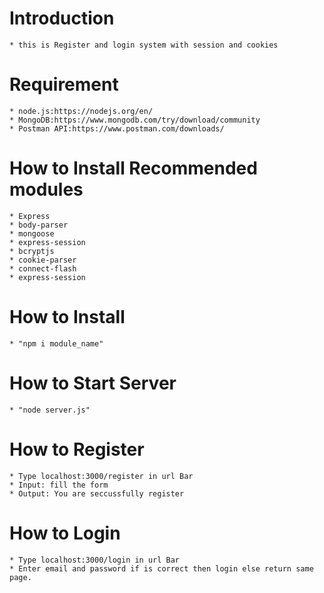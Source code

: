 # Introduction

    * this is Register and login system with session and cookies

# Requirement

    * node.js:https://nodejs.org/en/
    * MongoDB:https://www.mongodb.com/try/download/community
    * Postman API:https://www.postman.com/downloads/

# How to Install Recommended modules

    * Express
    * body-parser
    * mongoose
    * express-session
    * bcryptjs
    * cookie-parser
    * connect-flash
    * express-session

# How to Install

    * "npm i module_name"

# How to Start Server

    * "node server.js"

# How to Register

    * Type localhost:3000/register in url Bar
    * Input: fill the form
    * Output: You are seccussfully register

# How to Login

    * Type localhost:3000/login in url Bar
    * Enter email and password if is correct then login else return same page.

<!-- # How to Update

    * localhost:8080/update in url Bar

    * input: fill the given form
    * output: Updated Successfully -->

<!-- # Video Tutorial

    * How to start server
    * Testing the API using Postman -->
